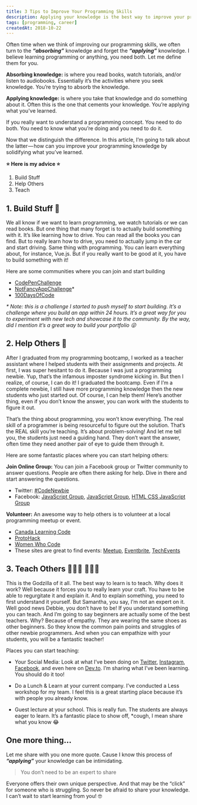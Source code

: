 ```yaml
---
title: 3 Tips to Improve Your Programming Skills
description: Applying your knowledge is the best way to improve your programming skills. Read these 3 tips that will solidify your learning.
tags: [programming, career]
createdAt: 2018-10-22
---
```


Often time when we think of improving our programming skills, we often turn to the **_“absorbing”_** knowledge and forget the **_“applying”_** knowledge. I believe learning programming or anything, you need both. Let me define them for you.

**Absorbing knowledge:** is where you read books, watch tutorials, and/or listen to audiobooks. Essentially it’s the activities where you seek knowledge. You’re trying to absorb the knowledge.

**Applying knowledge:** is where you take that knowledge and do something about it. Often this is the one that cements your knowledge. You’re applying what you've learned.

If you really want to understand a programming concept. You need to do both. You need to know what you’re doing and you need to do it.

Now that we distinguish the difference. In this article, I’m going to talk about the latter — how can you improve your programming knowledge by solidifying what you’ve learned.

**⭐️ Here is my advice ⭐️**

1. Build Stuff
2. Help Others
3. Teach

## 1. Build Stuff 🔨

We all know if we want to learn programming, we watch tutorials or we can read books. But one thing that many forget is to actually build something with it. It’s like learning how to drive. You can read all the books you can find. But to really learn how to drive, you need to actually jump in the car and start driving. Same thing with programming. You can learn everything about, for instance, Vue.js. But if you really want to be good at it, you have to build something with it!

Here are some communities where you can join and start building

- [CodePenChallenge](https://blog.codepen.io/2018/03/01/introducing-the-codepenchallenge/)
- [NotFancyAppChallenge](https://medium.com/@samanthaming/notfancyappchallenge-cc04821f72ae)\*
- [100DaysOfCode](https://www.100daysofcode.com/)

_\* Note: this is a challenge I started to push myself to start building. It’s a challenge where you build an app within 24 hours. It’s a great way for you to experiment with new tech and showcase it to the community. By the way, did I mention it’s a great way to build your portfolio 😜_

## 2. Help Others 🤝

After I graduated from my programming bootcamp, I worked as a teacher assistant where I helped students with their assignments and projects. At first, I was super hesitant to do it. Because I was just a programming newbie. Yup, that’s the infamous imposter syndrome kicking in. But then I realize, of course, I can do it! I graduated the bootcamp. Even if I’m a complete newbie, I still have more programming knowledge then the new students who just started out. Of course, I can help them! Here’s another thing, even if you don’t know the answer, you can work with the students to figure it out.

That’s the thing about programming, you won’t know everything. The real skill of a programmer is being resourceful to figure out the solution. That’s the REAL skill you’re teaching. It’s about problem-solving! And let me tell you, the students just need a guiding hand. They don’t want the answer, often time they need another pair of eye to guide them through it.

Here are some fantastic places where you can start helping others:

**Join Online Group:** You can join a Facebook group or Twitter community to answer questions. People are often there asking for help. Dive in there and start answering the questions.

- Twitter: [#CodeNewbie](https://twitter.com/CodeNewbies)
- Facebook: [JavaScript Group](https://www.facebook.com/groups/1517091958315927/), [JavaScript Group](https://www.facebook.com/groups/JavaScript.Programming/), [HTML CSS JavaScript Group](https://www.facebook.com/groups/programmershub1/)

**Volunteer:** An awesome way to help others is to volunteer at a local programming meetup or event.

- [Canada Learning Code](https://www.canadalearningcode.ca/)
- [ProtoHack](https://www.protohack.com/)
- [Women Who Code](https://www.womenwhocode.com/)
- These sites are great to find events: [Meetup](https://www.meetup.com/), [Eventbrite](https://www.eventbrite.com/), [TechEvents](https://techevents.co/)

## 3. Teach Others 👩🏻‍🏫 👨🏻‍🏫

This is the Godzilla of it all. The best way to learn is to teach. Why does it work? Well because it forces you to really learn your craft. You have to be able to regurgitate it and explain it. And to explain something, you need to first understand it yourself. But Samantha, you say, I’m not an expert on it. Well good news Debbie, you don’t have to be! If you understand something you can teach. And I’m going to say beginners are actually some of the best teachers. Why? Because of empathy. They are wearing the same shoes as other beginners. So they know the common pain points and struggles of other newbie programmers. And when you can empathize with your students, you will be a fantastic teacher!

Places you can start teaching:

- Your Social Media: Look at what I’ve been doing on [Twitter](https://twitter.com/samantha_ming), [Instagram](https://www.instagram.com/samanthaming/), [Facebook](https://www.facebook.com/hisamanthaming), and even here on [Dev.to](https://dev.to/samanthaming). I’m sharing what I’ve been learning. You should do it too!

- Do a Lunch & Learn at your current company. I’ve conducted a Less workshop for my team. I feel this is a great starting place because it’s with people you already know.

- Guest lecture at your school. This is really fun. The students are always eager to learn. It’s a fantastic place to show off, \*cough, I mean share what you know 😂

## One more thing...

Let me share with you one more quote. Cause I know this process of **_“applying”_** your knowledge can be intimidating.

> You don’t need to be an expert to share

Everyone offers their own unique perspective. And that may be the “click” for someone who is struggling. So never be afraid to share your knowledge. I can’t wait to start learning from you! 🤓
